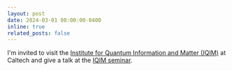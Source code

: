 ```yaml
---
layout: post
date: 2024-03-01 08:00:00-0400
inline: true
related_posts: false
---
```


I'm invited to visit the [Institute for Quantum Information and Matter (IQIM)](https://iqim.caltech.edu/) at Caltech and give a talk at the [IQIM seminar](https://www.caltech.edu/campus-life-events/calendar/iqim-postdoctoral-and-graduate-student-seminar-90333).

